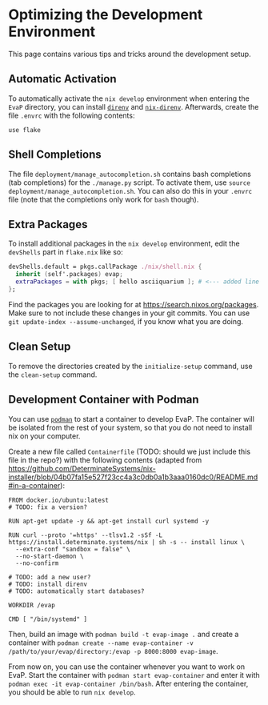 # Optimizing the Development Environment

This page contains various tips and tricks around the development setup.

## Automatic Activation

To automatically activate the `nix develop` environment when entering the `EvaP` directory, you can install [`direnv`](https://direnv.net/) and [`nix-direnv`](https://github.com/nix-community/nix-direnv).
Afterwards, create the file `.envrc` with the following contents:
```
use flake
```

## Shell Completions

The file `deployment/manage_autocompletion.sh` contains bash completions (tab completions) for the `./manage.py` script.
To activate them, use `source deployment/manage_autocompletion.sh`.
You can also do this in your `.envrc` file (note that the completions only work for `bash` though).

## Extra Packages

To install additional packages in the `nix develop` environment, edit the `devShells` part in `flake.nix` like so:

```nix
devShells.default = pkgs.callPackage ./nix/shell.nix {
  inherit (self'.packages) evap;
  extraPackages = with pkgs; [ hello asciiquarium ]; # <--- added line here
};
```

Find the packages you are looking for at https://search.nixos.org/packages.
Make sure to not include these changes in your git commits.
You can use `git update-index --assume-unchanged`, if you know what you are doing.

## Clean Setup

To remove the directories created by the `initialize-setup` command, use the `clean-setup` command.

## Development Container with Podman

You can use [`podman`](https://podman.io/) to start a container to develop EvaP.
The container will be isolated from the rest of your system, so that you do not need to install nix on your computer.

Create a new file called `Containerfile` (TODO: should we just include this file in the repo?) with the following contents (adapted from https://github.com/DeterminateSystems/nix-installer/blob/04b07fa15e527f23cc4a3c0db0a1b3aaa0160dc0/README.md#in-a-container):
```Containerfile
FROM docker.io/ubuntu:latest
# TODO: fix a version?

RUN apt-get update -y && apt-get install curl systemd -y

RUN curl --proto '=https' --tlsv1.2 -sSf -L https://install.determinate.systems/nix | sh -s -- install linux \
  --extra-conf "sandbox = false" \
  --no-start-daemon \
  --no-confirm

# TODO: add a new user?
# TODO: install direnv
# TODO: automatically start databases?

WORKDIR /evap

CMD [ "/bin/systemd" ]
```

Then, build an image with `podman build -t evap-image .` and create a container with `podman create --name evap-container -v /path/to/your/evap/directory:/evap -p 8000:8000 evap-image`.

From now on, you can use the container whenever you want to work on EvaP.
Start the container with `podman start evap-container` and enter it with `podman exec -it evap-container /bin/bash`.
After entering the container, you should be able to run `nix develop`.
